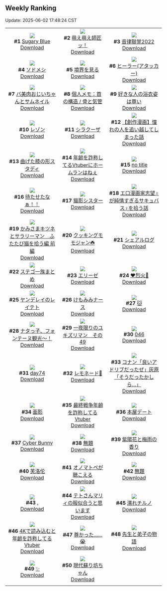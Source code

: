 ## Weekly Ranking
Update: 2025-06-02 17:48:24 CST

|      |      |      |
| :----: | :----: | :----: |
| ![](https://i.pixiv.re/c/240x480/img-master/img/2025/05/27/00/00/12/130850297_p0_master1200.jpg)<br>**#1** [Sugary Blue](https://www.pixiv.net/artworks/130850297)<br>[Download](https://i.pixiv.re/img-original/img/2025/05/27/00/00/12/130850297_p0.jpg) | ![](https://i.pixiv.re/c/240x480/img-master/img/2025/05/27/00/00/07/130850265_p0_master1200.jpg)<br>**#2** [萌え萌え師匠ッ！](https://www.pixiv.net/artworks/130850265)<br>[Download](https://i.pixiv.re/img-original/img/2025/05/27/00/00/07/130850265_p0.jpg) | ![](https://i.pixiv.re/c/240x480/img-master/img/2025/05/27/00/30/07/130851876_p0_master1200.jpg)<br>**#3** [音律聯覚2022](https://www.pixiv.net/artworks/130851876)<br>[Download](https://i.pixiv.re/img-original/img/2025/05/27/00/30/07/130851876_p0.jpg) |
| ![](https://i.pixiv.re/c/240x480/img-master/img/2025/05/27/19/48/22/130873934_p0_master1200.jpg)<br>**#4** [ソドメシ](https://www.pixiv.net/artworks/130873934)<br>[Download](https://i.pixiv.re/img-original/img/2025/05/27/19/48/22/130873934_p0.png) | ![](https://i.pixiv.re/c/240x480/img-master/img/2025/05/28/00/00/13/130884677_p0_master1200.jpg)<br>**#5** [境界を見る](https://www.pixiv.net/artworks/130884677)<br>[Download](https://i.pixiv.re/img-original/img/2025/05/28/00/00/13/130884677_p0.png) | ![](https://i.pixiv.re/c/240x480/img-master/img/2025/05/27/12/56/35/130864863_p0_master1200.jpg)<br>**#6** [ヒーラー(アタッカー)](https://www.pixiv.net/artworks/130864863)<br>[Download](https://i.pixiv.re/img-original/img/2025/05/27/12/56/35/130864863_p0.png) |
| ![](https://i.pixiv.re/c/240x480/img-master/img/2025/05/27/00/02/36/130850694_p0_master1200.jpg)<br>**#7** [バ美肉おじいちゃんとサムネイル](https://www.pixiv.net/artworks/130850694)<br>[Download](https://i.pixiv.re/img-original/img/2025/05/27/00/02/36/130850694_p0.jpg) | ![](https://i.pixiv.re/c/240x480/img-master/img/2025/05/27/06/00/05/130858134_p0_master1200.jpg)<br>**#8** [個人メモ：首の構造 / 骨と気管](https://www.pixiv.net/artworks/130858134)<br>[Download](https://i.pixiv.re/img-original/img/2025/05/27/06/00/05/130858134_p0.jpg) | ![](https://i.pixiv.re/c/240x480/img-master/img/2025/05/28/17/00/31/130903773_p0_master1200.jpg)<br>**#9** [好きな人の浴衣姿は尊い](https://www.pixiv.net/artworks/130903773)<br>[Download](https://i.pixiv.re/img-original/img/2025/05/28/17/00/31/130903773_p0.jpg) |
| ![](https://i.pixiv.re/c/240x480/img-master/img/2025/05/27/20/37/16/130875866_p0_master1200.jpg)<br>**#10** [レゾン](https://www.pixiv.net/artworks/130875866)<br>[Download](https://i.pixiv.re/img-original/img/2025/05/27/20/37/16/130875866_p0.png) | ![](https://i.pixiv.re/c/240x480/img-master/img/2025/05/26/00/30/04/130816358_p0_master1200.jpg)<br>**#11** [シラクーザ](https://www.pixiv.net/artworks/130816358)<br>[Download](https://i.pixiv.re/img-original/img/2025/05/26/00/30/04/130816358_p0.png) | ![](https://i.pixiv.re/c/240x480/img-master/img/2025/05/27/11/02/17/130862727_p0_master1200.jpg)<br>**#12** [【創作漫画】憧れの人を追い越してしまった話](https://www.pixiv.net/artworks/130862727)<br>[Download](https://i.pixiv.re/img-original/img/2025/05/27/11/02/17/130862727_p0.jpg) |
| ![](https://i.pixiv.re/c/240x480/img-master/img/2025/05/27/09/08/30/130861000_p0_master1200.jpg)<br>**#13** [曲げた膝の形スタディ](https://www.pixiv.net/artworks/130861000)<br>[Download](https://i.pixiv.re/img-original/img/2025/05/27/09/08/30/130861000_p0.png) | ![](https://i.pixiv.re/c/240x480/img-master/img/2025/05/27/21/13/32/130877378_p0_master1200.jpg)<br>**#14** [年齢を詐称してるVtuberにホームランはねぇ](https://www.pixiv.net/artworks/130877378)<br>[Download](https://i.pixiv.re/img-original/img/2025/05/27/21/13/32/130877378_p0.png) | ![](https://i.pixiv.re/c/240x480/img-master/img/2025/05/27/21/56/25/130879193_p0_master1200.jpg)<br>**#15** [no title](https://www.pixiv.net/artworks/130879193)<br>[Download](https://i.pixiv.re/img-original/img/2025/05/27/21/56/25/130879193_p0.jpg) |
| ![](https://i.pixiv.re/c/240x480/img-master/img/2025/05/27/00/19/27/130851442_p0_master1200.jpg)<br>**#16** [待たせたなぁ！！](https://www.pixiv.net/artworks/130851442)<br>[Download](https://i.pixiv.re/img-original/img/2025/05/27/00/19/27/130851442_p0.jpg) | ![](https://i.pixiv.re/c/240x480/img-master/img/2025/05/26/18/30/35/130837298_p0_master1200.jpg)<br>**#17** [猫影シスター](https://www.pixiv.net/artworks/130837298)<br>[Download](https://i.pixiv.re/img-original/img/2025/05/26/18/30/35/130837298_p0.jpg) | ![](https://i.pixiv.re/c/240x480/img-master/img/2025/05/27/16/51/26/130868886_p0_master1200.jpg)<br>**#18** [エ口漫画家志望♀が純情すぎるサキュバス♀を拾う話](https://www.pixiv.net/artworks/130868886)<br>[Download](https://i.pixiv.re/img-original/img/2025/05/27/16/51/26/130868886_p0.jpg) |
| ![](https://i.pixiv.re/c/240x480/img-master/img/2025/05/27/16/37/25/130868641_p0_master1200.jpg)<br>**#19** [かみさまキツネとサラリーマン　ふたたび猫を拾う編 前編](https://www.pixiv.net/artworks/130868641)<br>[Download](https://i.pixiv.re/img-original/img/2025/05/27/16/37/25/130868641_p0.png) | ![](https://i.pixiv.re/c/240x480/img-master/img/2025/05/26/00/00/10/130814639_p0_master1200.jpg)<br>**#20** [クッキングモモジャン☘️](https://www.pixiv.net/artworks/130814639)<br>[Download](https://i.pixiv.re/img-original/img/2025/05/26/00/00/10/130814639_p0.jpg) | ![](https://i.pixiv.re/c/240x480/img-master/img/2025/05/28/16/11/17/130902776_p0_master1200.jpg)<br>**#21** [シェアルログ](https://www.pixiv.net/artworks/130902776)<br>[Download](https://i.pixiv.re/img-original/img/2025/05/28/16/11/17/130902776_p0.png) |
| ![](https://i.pixiv.re/c/240x480/img-master/img/2025/05/27/22/56/30/130881957_p0_master1200.jpg)<br>**#22** [ステゴ一族まとめ](https://www.pixiv.net/artworks/130881957)<br>[Download](https://i.pixiv.re/img-original/img/2025/05/27/22/56/30/130881957_p0.jpg) | ![](https://i.pixiv.re/c/240x480/img-master/img/2025/05/27/00/00/13/130850310_p0_master1200.jpg)<br>**#23** [エリーゼ](https://www.pixiv.net/artworks/130850310)<br>[Download](https://i.pixiv.re/img-original/img/2025/05/27/00/00/13/130850310_p0.jpg) | ![](https://i.pixiv.re/c/240x480/img-master/img/2025/05/26/11/04/35/130827928_p0_master1200.jpg)<br>**#24** [❤️烈火💙](https://www.pixiv.net/artworks/130827928)<br>[Download](https://i.pixiv.re/img-original/img/2025/05/26/11/04/35/130827928_p0.jpg) |
| ![](https://i.pixiv.re/c/240x480/img-master/img/2025/05/26/00/54/07/130817295_p0_master1200.jpg)<br>**#25** [ヤンデレイのレイテト](https://www.pixiv.net/artworks/130817295)<br>[Download](https://i.pixiv.re/img-original/img/2025/05/26/00/54/07/130817295_p0.png) | ![](https://i.pixiv.re/c/240x480/img-master/img/2025/05/27/00/50/50/130852607_p0_master1200.jpg)<br>**#26** [けもみみナース](https://www.pixiv.net/artworks/130852607)<br>[Download](https://i.pixiv.re/img-original/img/2025/05/27/00/50/50/130852607_p0.jpg) | ![](https://i.pixiv.re/c/240x480/img-master/img/2025/05/27/02/57/16/130855766_p0_master1200.jpg)<br>**#27** [🐱](https://www.pixiv.net/artworks/130855766)<br>[Download](https://i.pixiv.re/img-original/img/2025/05/27/02/57/16/130855766_p0.png) |
| ![](https://i.pixiv.re/c/240x480/img-master/img/2025/05/27/07/49/49/130859788_p0_master1200.jpg)<br>**#28** [ナタっ子、フォンテーヌ観光〜！](https://www.pixiv.net/artworks/130859788)<br>[Download](https://i.pixiv.re/img-original/img/2025/05/27/07/49/49/130859788_p0.jpg) | ![](https://i.pixiv.re/c/240x480/img-master/img/2025/05/26/12/34/04/130829736_p0_master1200.jpg)<br>**#29** [一夜限りのユキズリマン　その49](https://www.pixiv.net/artworks/130829736)<br>[Download](https://i.pixiv.re/img-original/img/2025/05/26/12/34/04/130829736_p0.png) | ![](https://i.pixiv.re/c/240x480/img-master/img/2025/05/27/08/31/37/130860442_p0_master1200.jpg)<br>**#30** [046](https://www.pixiv.net/artworks/130860442)<br>[Download](https://i.pixiv.re/img-original/img/2025/05/27/08/31/37/130860442_p0.jpg) |
| ![](https://i.pixiv.re/c/240x480/img-master/img/2025/05/27/01/44/49/130854223_p0_master1200.jpg)<br>**#31** [day74](https://www.pixiv.net/artworks/130854223)<br>[Download](https://i.pixiv.re/img-original/img/2025/05/27/01/44/49/130854223_p0.jpg) | ![](https://i.pixiv.re/c/240x480/img-master/img/2025/05/26/18/00/02/130836182_p0_master1200.jpg)<br>**#32** [レモネード🍋](https://www.pixiv.net/artworks/130836182)<br>[Download](https://i.pixiv.re/img-original/img/2025/05/26/18/00/02/130836182_p0.png) | ![](https://i.pixiv.re/c/240x480/img-master/img/2025/05/27/18/59/19/130872313_p0_master1200.jpg)<br>**#33** [コナン「良いアドリブだったぜ」灰原「そうだったかしら…」](https://www.pixiv.net/artworks/130872313)<br>[Download](https://i.pixiv.re/img-original/img/2025/05/27/18/59/19/130872313_p0.jpg) |
| ![](https://i.pixiv.re/c/240x480/img-master/img/2025/05/28/00/30/02/130886218_p0_master1200.jpg)<br>**#34** [面影](https://www.pixiv.net/artworks/130886218)<br>[Download](https://i.pixiv.re/img-original/img/2025/05/28/00/30/02/130886218_p0.jpg) | ![](https://i.pixiv.re/c/240x480/img-master/img/2025/05/26/21/08/32/130842940_p0_master1200.jpg)<br>**#35** [最終戦争年齢を詐称してるVtuber](https://www.pixiv.net/artworks/130842940)<br>[Download](https://i.pixiv.re/img-original/img/2025/05/26/21/08/32/130842940_p0.png) | ![](https://i.pixiv.re/c/240x480/img-master/img/2025/05/28/00/00/12/130884673_p0_master1200.jpg)<br>**#36** [本屋デート](https://www.pixiv.net/artworks/130884673)<br>[Download](https://i.pixiv.re/img-original/img/2025/05/28/00/00/12/130884673_p0.jpg) |
| ![](https://i.pixiv.re/c/240x480/img-master/img/2025/05/26/00/00/09/130814629_p0_master1200.jpg)<br>**#37** [Cyber Bunny](https://www.pixiv.net/artworks/130814629)<br>[Download](https://i.pixiv.re/img-original/img/2025/05/26/00/00/09/130814629_p0.png) | ![](https://i.pixiv.re/c/240x480/img-master/img/2025/05/27/12/56/41/130864866_p0_master1200.jpg)<br>**#38** [無題](https://www.pixiv.net/artworks/130864866)<br>[Download](https://i.pixiv.re/img-original/img/2025/05/27/12/56/41/130864866_p0.png) | ![](https://i.pixiv.re/c/240x480/img-master/img/2025/05/27/18/18/38/130871221_p0_master1200.jpg)<br>**#39** [紫陽花と梅雨の香り](https://www.pixiv.net/artworks/130871221)<br>[Download](https://i.pixiv.re/img-original/img/2025/05/27/18/18/38/130871221_p0.jpg) |
| ![](https://i.pixiv.re/c/240x480/img-master/img/2025/05/27/20/29/53/130875546_p0_master1200.jpg)<br>**#40** [芙洛伦](https://www.pixiv.net/artworks/130875546)<br>[Download](https://i.pixiv.re/img-original/img/2025/05/27/20/29/53/130875546_p0.jpg) | ![](https://i.pixiv.re/c/240x480/img-master/img/2025/05/27/00/20/44/130851502_p0_master1200.jpg)<br>**#41** [オノマトペが聴こえる](https://www.pixiv.net/artworks/130851502)<br>[Download](https://i.pixiv.re/img-original/img/2025/05/27/00/20/44/130851502_p0.jpg) | ![](https://i.pixiv.re/c/240x480/img-master/img/2025/05/26/11/58/29/130828828_p0_master1200.jpg)<br>**#42** [無題](https://www.pixiv.net/artworks/130828828)<br>[Download](https://i.pixiv.re/img-original/img/2025/05/26/11/58/29/130828828_p0.png) |
| ![](https://i.pixiv.re/c/240x480/img-master/img/2025/05/26/19/10/31/130838599_p0_master1200.jpg)<br>**#43** [.](https://www.pixiv.net/artworks/130838599)<br>[Download](https://i.pixiv.re/img-original/img/2025/05/26/19/10/31/130838599_p0.jpg) | ![](https://i.pixiv.re/c/240x480/img-master/img/2025/05/27/18/05/04/130870834_p0_master1200.jpg)<br>**#44** [テトさんマリィの服似合うと思います](https://www.pixiv.net/artworks/130870834)<br>[Download](https://i.pixiv.re/img-original/img/2025/05/27/18/05/04/130870834_p0.jpg) | ![](https://i.pixiv.re/c/240x480/img-master/img/2025/05/27/00/59/35/130852864_p0_master1200.jpg)<br>**#45** [濡れチルノ](https://www.pixiv.net/artworks/130852864)<br>[Download](https://i.pixiv.re/img-original/img/2025/05/27/00/59/35/130852864_p0.jpg) |
| ![](https://i.pixiv.re/c/240x480/img-master/img/2025/05/28/21/16/23/130912329_p0_master1200.jpg)<br>**#46** [4Kで読み込むと年齢を詐称してるVtuber](https://www.pixiv.net/artworks/130912329)<br>[Download](https://i.pixiv.re/img-original/img/2025/05/28/21/16/23/130912329_p0.png) | ![](https://i.pixiv.re/c/240x480/img-master/img/2025/05/28/18/14/47/130905819_p0_master1200.jpg)<br>**#47** [尊かった……😭](https://www.pixiv.net/artworks/130905819)<br>[Download](https://i.pixiv.re/img-original/img/2025/05/28/18/14/47/130905819_p0.jpg) | ![](https://i.pixiv.re/c/240x480/img-master/img/2025/05/26/03/26/37/130821050_p0_master1200.jpg)<br>**#48** [先生と弟子の物語](https://www.pixiv.net/artworks/130821050)<br>[Download](https://i.pixiv.re/img-original/img/2025/05/26/03/26/37/130821050_p0.png) |
| ![](https://i.pixiv.re/c/240x480/img-master/img/2025/05/27/04/59/40/130857398_p0_master1200.jpg)<br>**#49** [✨](https://www.pixiv.net/artworks/130857398)<br>[Download](https://i.pixiv.re/img-original/img/2025/05/27/04/59/40/130857398_p0.png) | ![](https://i.pixiv.re/c/240x480/img-master/img/2025/05/27/13/57/58/130865915_p0_master1200.jpg)<br>**#50** [現代蘇り坊ちゃん](https://www.pixiv.net/artworks/130865915)<br>[Download](https://i.pixiv.re/img-original/img/2025/05/27/13/57/58/130865915_p0.png) |
|      |
